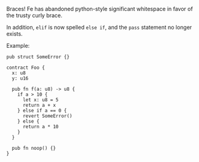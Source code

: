 Braces! Fe has abandoned python-style significant whitespace in favor of the
trusty curly brace.

In addition, `elif` is now spelled `else if`, and the `pass`
statement no longer exists.

Example:
```fe
pub struct SomeError {}

contract Foo {
  x: u8
  y: u16

  pub fn f(a: u8) -> u8 {
    if a > 10 {
      let x: u8 = 5
      return a + x
    } else if a == 0 {
      revert SomeError()
    } else {
      return a * 10
    }
  }

  pub fn noop() {}
}
```
